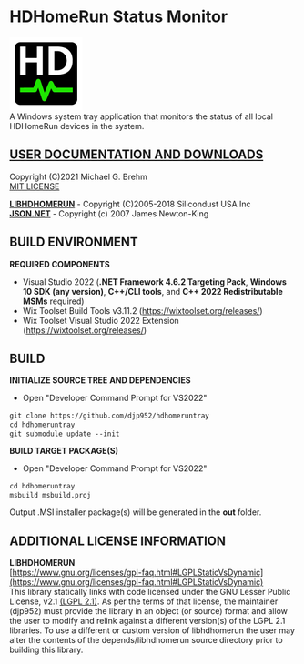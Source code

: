 # HDHomeRun Status Monitor  

![logo](assets/appmarkdown.png)   
A Windows system tray application that monitors the status of all local HDHomeRun devices in the system.   
   
## [__USER DOCUMENTATION AND DOWNLOADS__](https://github.com/djp952/hdhomeruntray/wiki)   
   
Copyright (C)2021 Michael G. Brehm    
[MIT LICENSE](https://opensource.org/licenses/MIT)   
   
[__LIBHDHOMERUN__](https://github.com/Silicondust/libhdhomerun) - Copyright (C)2005-2018 Silicondust USA Inc   
[__JSON.NET__](https://www.newtonsoft.com/json) - Copyright (c) 2007 James Newton-King   
   
## BUILD ENVIRONMENT
**REQUIRED COMPONENTS**   
* Visual Studio 2022 (__.NET Framework 4.6.2 Targeting Pack__, __Windows 10 SDK (any version)__, __C++/CLI tools__, and __C++ 2022 Redistributable MSMs__ required)   
* Wix Toolset Build Tools v3.11.2 (https://wixtoolset.org/releases/)   
* Wix Toolset Visual Studio 2022 Extension (https://wixtoolset.org/releases/)   
   
## BUILD
**INITIALIZE SOURCE TREE AND DEPENDENCIES**
* Open "Developer Command Prompt for VS2022"   
```
git clone https://github.com/djp952/hdhomeruntray
cd hdhomeruntray
git submodule update --init
```
   
**BUILD TARGET PACKAGE(S)**   
* Open "Developer Command Prompt for VS2022"   
```
cd hdhomeruntray
msbuild msbuild.proj
```
   
Output .MSI installer package(s) will be generated in the __out__ folder.   
   
## ADDITIONAL LICENSE INFORMATION
   
**LIBHDHOMERUN**   
[https://www.gnu.org/licenses/gpl-faq.html#LGPLStaticVsDynamic](https://www.gnu.org/licenses/gpl-faq.html#LGPLStaticVsDynamic)   
This library statically links with code licensed under the GNU Lesser Public License, v2.1 [(LGPL 2.1)](https://www.gnu.org/licenses/old-licenses/lgpl-2.1.en.html).  As per the terms of that license, the maintainer (djp952) must provide the library in an object (or source) format and allow the user to modify and relink against a different version(s) of the LGPL 2.1 libraries.  To use a different or custom version of libhdhomerun the user may alter the contents of the depends/libhdhomerun source directory prior to building this library.   
